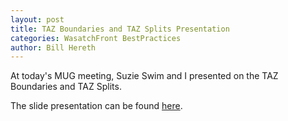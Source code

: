 ```yaml
---
layout: post
title: TAZ Boundaries and TAZ Splits Presentation
categories: WasatchFront BestPractices
author: Bill Hereth
---
```


At today's MUG meeting, Suzie Swim and I presented on the TAZ Boundaries and TAZ Splits.

The slide presentation can be found [here](https://docs.google.com/presentation/d/1r-RvBGBuvtX1OMGBStltk5ZVkjRSFC3HolNGgSzC-bo/edit?usp=sharing).

